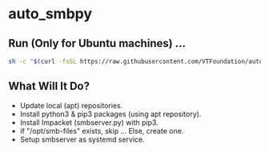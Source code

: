 # auto_smbpy

## Run (Only for Ubuntu machines) ...

```sh
sh -c "$(curl -fsSL https://raw.githubusercontent.com/VTFoundation/auto_smbpy/main/setup-smb-service.sh)"
```

## What Will It Do?
- Update local (apt) repositories.
- Install python3 & pip3 packages (using apt repository).
- Install Impacket (smbserver.py) with pip3.
- if "/opt/smb-files" exists, skip ... Else, create one.
- Setup smbserver as systemd service.
